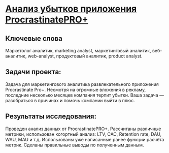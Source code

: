 # [Анализ убытков приложения ProcrastinatePRO+](https://github.com/janemo7/Study-projects/blob/master/procrastinate/procractinate.ipynb)
## Ключевые слова
Маркетолог аналитик, marketing analyst, маркетинговый аналитик, веб-аналитик, web-analyst, продуктовый аналитик, product analyst.
## Задачи проекта:
Задача для маркетингового аналитика развлекательного приложения Procrastinate Pro+. Несмотря на огромные вложения в рекламу, последние несколько месяцев компания терпит убытки. Ваша задача — разобраться в причинах и помочь компании выйти в плюс.
## Результаты исследования:
Проведен анализ данных от ProcrastinatePRO+.
Рассчитаны различные метрики, использован когортный анализ: LTV, CAC, Retention rate, DAU, WAU, MAU и т.д. Использованы уже написанные ранее функции расчёта метрик. Сделаны правильные выводы по полученным данным.